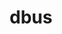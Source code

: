 ---
title: "dbus"
layout: cache
categories: [package, develop]
meta: {"compilers": ["gcc@=11.4.0"], "num_specs": 7, "num_specs_by_stack": {"e4s": 7, "root": 7}, "oss": ["ubuntu22.04"], "platforms": ["linux"], "stacks": ["e4s", "root"], "targets": ["x86_64_v3"], "versions": ["1.16.0"]}
spec_details: [{"compiler": "gcc@=11.4.0", "hash": "6dehe2yeguut5ubp3tgenewlvgyohfu3", "os": "ubuntu22.04", "platform": "linux", "size": "-", "stacks": ["e4s", "root"], "target": "x86_64_v3", "variants": ["build_system=meson", "buildtype=release", "default_library=shared", "~strip", "system-socket=default", "~xml_docs"], "versions": ["1.16.0"]}, {"compiler": "gcc@=11.4.0", "hash": "7c53eqhpxfbfcrneyhc43ud6ikxyikgc", "os": "ubuntu22.04", "platform": "linux", "size": "-", "stacks": ["e4s", "root"], "target": "x86_64_v3", "variants": ["build_system=meson", "buildtype=release", "default_library=shared", "~strip", "system-socket=default", "~xml_docs"], "versions": ["1.16.0"]}, {"compiler": "gcc@=11.4.0", "hash": "c56uugdexqx2d6fjdtj44v6a57ed52yr", "os": "ubuntu22.04", "platform": "linux", "size": "-", "stacks": ["e4s", "root"], "target": "x86_64_v3", "variants": ["build_system=meson", "buildtype=release", "default_library=shared", "~strip", "system-socket=default", "~xml_docs"], "versions": ["1.16.0"]}, {"compiler": "gcc@=11.4.0", "hash": "orybxpb73zyjsk3icj76ti2km6byoupv", "os": "ubuntu22.04", "platform": "linux", "size": "-", "stacks": ["e4s", "root"], "target": "x86_64_v3", "variants": ["build_system=meson", "buildtype=release", "default_library=shared", "~strip", "system-socket=default", "~xml_docs"], "versions": ["1.16.0"]}, {"compiler": "gcc@=11.4.0", "hash": "vztk5rj22sk3pmvhrtxbcqbxmyibhmlo", "os": "ubuntu22.04", "platform": "linux", "size": "-", "stacks": ["e4s", "root"], "target": "x86_64_v3", "variants": ["build_system=meson", "buildtype=release", "default_library=shared", "~strip", "system-socket=default", "~xml_docs"], "versions": ["1.16.0"]}, {"compiler": "gcc@=11.4.0", "hash": "xtaylwzhwtale7w6kcgrig3nxkzzkvzi", "os": "ubuntu22.04", "platform": "linux", "size": "-", "stacks": ["e4s", "root"], "target": "x86_64_v3", "variants": ["build_system=meson", "buildtype=release", "default_library=shared", "~strip", "system-socket=default", "~xml_docs"], "versions": ["1.16.0"]}, {"compiler": "gcc@=11.4.0", "hash": "xufuyqd3nymsjzh2pqb5y7oebmswonoz", "os": "ubuntu22.04", "platform": "linux", "size": "-", "stacks": ["e4s", "root"], "target": "x86_64_v3", "variants": ["build_system=meson", "buildtype=release", "default_library=shared", "~strip", "system-socket=default", "~xml_docs"], "versions": ["1.16.0"]}]
---